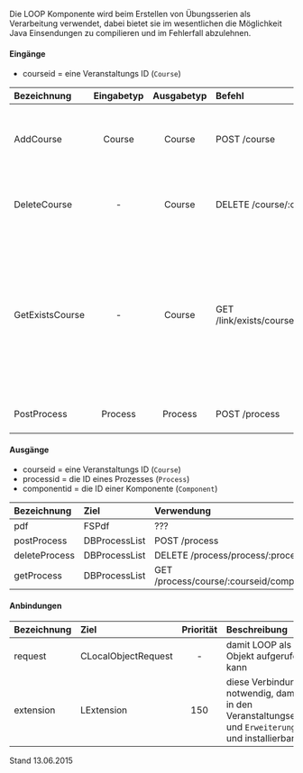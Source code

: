 <!--
  - @file de.md
  -
  - @license http://www.gnu.org/licenses/gpl-3.0.html GPL version 3
  -
  - @package OSTEPU (https://github.com/ostepu/system)
  - @since 0.3.4
  -
  - @author Till Uhlig <till.uhlig@student.uni-halle.de>
  - @date 2015
 -->

Die LOOP Komponente wird beim Erstellen von Übungsserien als Verarbeitung verwendet,
dabei bietet sie im wesentlichen die Möglichkeit Java Einsendungen zu compilieren und
im Fehlerfall abzulehnen.

#### Eingänge
- courseid = eine Veranstaltungs ID (`Course`)

| Bezeichnung  | Eingabetyp  | Ausgabetyp | Befehl | Beschreibung |
| :----------- |:-----------:| :---------:| :----- | :----------- |
| AddCourse |Course|Course|POST /course| installiert diese Komponente, in die übergebene Veranstaltung |
| DeleteCourse |-|Course|DELETE /course/:courseid| deinstalliert diese Komponente für diese Veranstaltung |
| GetExistsCourse |-|Course|GET /link/exists/course/:courseid| prüft, ob ein Eintrag in der Process Tabelle, der zugehörigen Veranstaltung, exisitert. Sollte der Eintrag existieren,gilt die LOOP, als Verarbeitung für Einsendungen, als installiert.  |
| PostProcess |Process|Process|POST /process| verarbeitet die eingehende Einsendung |

#### Ausgänge
- courseid = eine Veranstaltungs ID (`Course`)
- processid = die ID eines Prozesses (`Process`)
- componentid = die ID einer Komponente (`Component`)

| Bezeichnung  | Ziel  | Verwendung | Beschreibung |
| :----------- |:----- | :--------- | :----------- |
|pdf|FSPdf| ??? | ??? |
|postProcess|DBProcessList|POST /process| ??? |
|deleteProcess|DBProcessList|DELETE /process/process/:processid| ??? |
|getProcess|DBProcessList|GET /process/course/:courseid/component/:componentid| ??? |

#### Anbindungen
| Bezeichnung  | Ziel  | Priorität | Beschreibung |
| :----------- |:----- | :--------:| :------------|
|request|CLocalObjectRequest|-| damit LOOP als lokales Objekt aufgerufen werden kann |
|extension|LExtension|150| diese Verbindung ist notwendig, damit die LOOP in den Veranstaltungseinstellungen und `Erweiterungen` erscheint und installierbar wird |

Stand 13.06.2015